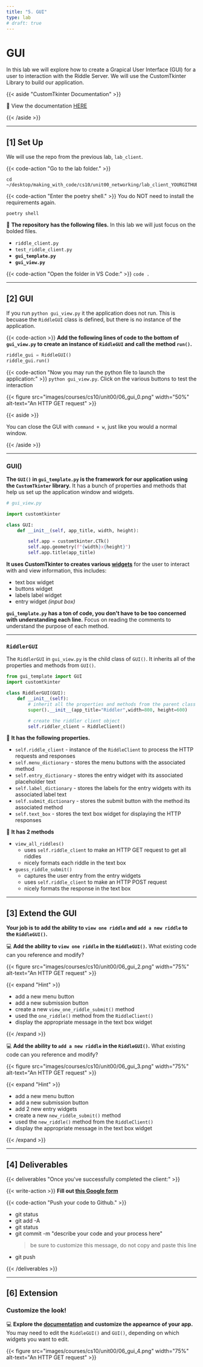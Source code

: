 ```yaml
---
title: "5. GUI"
type: lab
# draft: true
---
```


# GUI

In this lab we will explore how to create a Grapical User Interface (GUI) for a user to interaction with the Riddle Server. We will use the 
CustomTkinter Library to build our application. 

{{< aside "CustomTkinter Documentation" >}}

📖 View the documentation [HERE](https://customtkinter.tomschimansky.com/documentation/)

{{< /aside >}}

---

## [1] Set Up

We will use the repo from the previous lab, `lab_client`. 

{{< code-action "Go to the lab folder." >}}
```shell
cd ~/desktop/making_with_code/cs10/unit00_networking/lab_client_YOURGITHUBUSERNAME
```

{{< code-action "Enter the poetry shell." >}} You do NOT need to install the requirements again. 
```shell
poetry shell
```

📄 **The repository has the following files.**  In this lab we will just focus on the bolded files.
- `riddle_client.py`
- `test_riddle_client.py`
- **`gui_template.py`**
- **`gui_view.py`**

{{< code-action "Open the folder in VS Code:" >}} `code .`


---

## [2] GUI 

If you run `python gui_view.py` it the application does not run. This is becuase the `RiddleGUI` class is defined, but there is no instance of the application. 

{{< code-action >}} **Add the following lines of code to the bottom of `gui_view.py` to create an instance of `RiddleGUI` and call the method `run()`.**

```python
riddle_gui = RiddleGUI()
riddle_gui.run()
```


{{< code-action "Now you may run the python file to launch the application:" >}} `python gui_view.py`. Click on the various buttons to test the interaction

{{< figure src="images/courses/cs10/unit00/06_gui_0.png" width="50%" alt-text="An HTTP GET request"  >}}

{{< aside >}}

You can close the GUI with `command + w`, just like you would a normal window.

{{< /aside >}}


---

### GUI()


**The `GUI()` in `gui_template.py` is the framework for our application using the `CustomTkinter` library.** It has a bunch of properties and
methods that help us set up the application window and widgets.

```python
# gui_view.py 

import customtkinter

class GUI:
    def __init__(self, app_title, width, height):

        self.app = customtkinter.CTk()
        self.app.geometry(f"{width}x{height}")
        self.app.title(app_title)
```



 **It uses CustomTkinter to creates various [widgets](https://customtkinter.tomschimansky.com/documentation/widgets)** 
for the user to interact with and view information, this includes:
- text box widget
- buttons widget
- labels label widget
- entry widget *(input box)*


**`gui_template.py` has a ton of code, you don't have to be too concerned with understanding each line.**
Focus on reading the comments to understand the purpose of each method.  

---

### `RiddlerGUI`

The `RiddlerGUI` in `gui_view.py` is the child class of `GUI()`. It inherits all of the properties and methods from `GUI()`. 

```python
from gui_template import GUI
import customtkinter

class RiddlerGUI(GUI):
    def __init__(self):
        # inherit all the properties and methods from the parent class
        super().__init__(app_title="Riddler",width=800, height=600)

        # create the riddler client object
        self.riddler_client = RiddleClient()
```

👀 **It has the following properties.** 
- `self.riddle_client` - instance of the `RiddleClient` to process the HTTP requests and responses
- `self.menu_dictionary` - stores the menu buttons with the associated method 
- `self.entry_dictionary` - stores the entry widget with its associated placeholder text
- `self.label_dictionary` - stores the labels for the entry widgets with its associated label text
- `self.submit_dictionary` - stores the submit button with the method its associated method
- `self.text_box` - stores the text box widget for displaying the HTTP responses

👀 **It has 2 methods**
- `view_all_riddles()` 
  - uses `self.riddle_client` to make an HTTP GET request to get all riddles
  - nicely formats each riddle in the text box
- `guess_riddle_submit()` 
  - captures the user entry from the entry widgets
  - uses `self.riddle_client` to make an HTTP POST request
  - nicely formats the response in the text box

--- 

## [3] Extend the GUI


**Your job is to add the ability to `view one riddle` and `add a new riddle` to the `RiddleGUI()`.** 

💻  **Add the ability to `view one riddle` in the `RiddleGUI()`.** What existing code can you reference and modify? 

{{< figure src="images/courses/cs10/unit00/06_gui_2.png" width="75%" alt-text="An HTTP GET request" >}}


{{< expand "Hint" >}}

- add a new menu button 
- add a new submission button
- create a new `view_one_riddle_submit()` method 
- used the `one_riddle()` method from the `RiddleClient()` 
- display the appropriate message in the text box widget 

{{< /expand >}}

💻  **Add the ability to `add a new riddle` in the `RiddleGUI()`.** What existing code can you reference and modify? 

{{< figure src="images/courses/cs10/unit00/06_gui_3.png" width="75%" alt-text="An HTTP GET request" >}}


{{< expand "Hint" >}}

- add a new menu button 
- add a new submission button
- add 2 new entry widgets
- create a new `new_riddle_submit()` method 
- used the `new_riddle()` method from the `RiddleClient()` 
- display the appropriate message in the text box widget 

{{< /expand >}}


---

## [4] Deliverables

{{< deliverables "Once you've successfully completed the client:" >}}  


{{< write-action >}} **Fill out [this Google form](https://docs.google.com/forms/d/e/1FAIpQLScM7qccLbYlDrzVEWRJKU834Q6VViMmax6ZN8NNybpRpvDJRw/viewform?usp=sf_link)**

{{< code-action "Push your code to Github." >}}
- git status
- git add -A
- git status
- git commit -m "describe your code and your process here"
  > be sure to customize this message, do not copy and paste this line
- git push

{{< /deliverables >}}


---

## [6] Extension

### Customize the look!

💻 **Explore the [documentation](https://customtkinter.tomschimansky.com/documentation/) and customize the appearnce of your app.**
You may need to edit the `RiddleGUI()` and `GUI()`, depending on which widgets you want to edit.

{{< figure src="images/courses/cs10/unit00/06_gui_4.png" width="75%" alt-text="An HTTP GET request"  >}}

<!-- --

### Gamify!

👾 Currently, the client simply takes care of the HTTP requests in a nicely formatted view. But, **let's make it more fun and turn it into a game!**

{{< code-action "Extend the functionality of the client and allow the user to play a guessing game." >}}

The game should:
- display each riddle on the riddle server
- allow the user to guess each riddle

Gameplay should look something like this:
```shell
-----------------------------------
---- Welcome to the Riddler ----
-----------------------------------

[Riddler Game]
Question: Do you exist?
Enter your guess: no
Correct!

Question: What can fill a room but takes up no space?
Enter your guess: silence
Incorrect!

Question: What cups do not hold water?
Enter your guess:
```

🤔 **Even more extension feature ideas:**
- keep score of how many riddles the user guesses correctly
- display the current score after each riddle is guessed
- randomly display each riddle


--- -->
